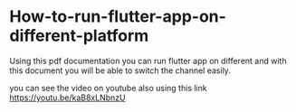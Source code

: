 # How-to-run-flutter-app-on-different-platform
Using this pdf documentation you can run flutter app on different and with this document you will be able to switch the channel easily. 

you can see the video on youtube also using this link https://youtu.be/kaB8xLNbnzU 
